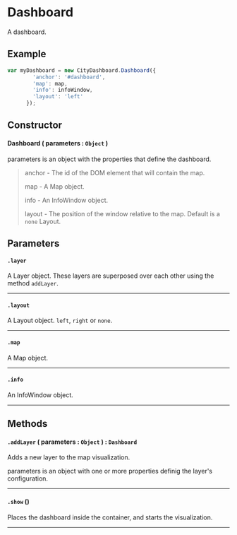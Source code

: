 # Dashboard
A dashboard.

## Example
``` javascript
var myDashboard = new CityDashboard.Dashboard({
        'anchor': '#dashboard',
        'map': map,
        'info': infoWindow,
        'layout': 'left'
      });
```

## Constructor

#### Dashboard ( parameters :  `Object` )
parameters is an object with the properties that define the dashboard.

> anchor - The id of the DOM element that will contain the map.
> 
> map - A Map object.
> 
> info - An InfoWindow object.
>
> layout - The position of the window relative to the map. Default is a `none` Layout.

## Parameters

#### `.layer`
  A Layer object. These layers are superposed over each other using the method `addLayer`.

---
#### `.layout`
  A Layout object. `left`, `right` or `none`.

---
#### `.map`
  A Map object.

---
#### `.info`
  An InfoWindow object.

---
## Methods

#### `.addLayer` ( parameters : `Object` ) : `Dashboard`
  Adds a new layer to the map visualization.

  parameters is an object with one or more properties definig the layer's configuration.

---
#### `.show` ()
  Places the dashboard inside the container, and starts the visualization.

---